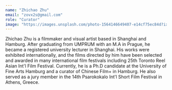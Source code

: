 ```yaml
---
name: "Zhichao Zhu"
email: "zovx2s@gmail.com"
role: "Curator"
image: "https://images.unsplash.com/photo-1564146649407-e14cf75ec84d?ixlib=rb-4.0.3&ixid=M3wxMjA3fDB8MHx0b3BpYy1mZWVkfDE1NXxobWVudlFoVW14TXx8ZW58MHx8fHx8&auto=format&fit=crop&w=800&q=60"
---
```


Zhichao Zhu is a filmmaker and visual artist based in Shanghai and Hamburg. After graduating from UMPRUM with an M.A in Prague, he became a registered university lecturer in Shanghai. His works were exhibited internationally, and the films directed by him have been selected and awarded in many international film festivals including 25th Toronto Reel Asian Int'l Film Festival. Currently, he is a Ph.D candidate at the University of Fine Arts Hamburg and a curator of Chinese Film+ in Hamburg. He also served as a jury member in the 14th Psarokokalo Int'l Short Film Festival in Athens, Greece.

